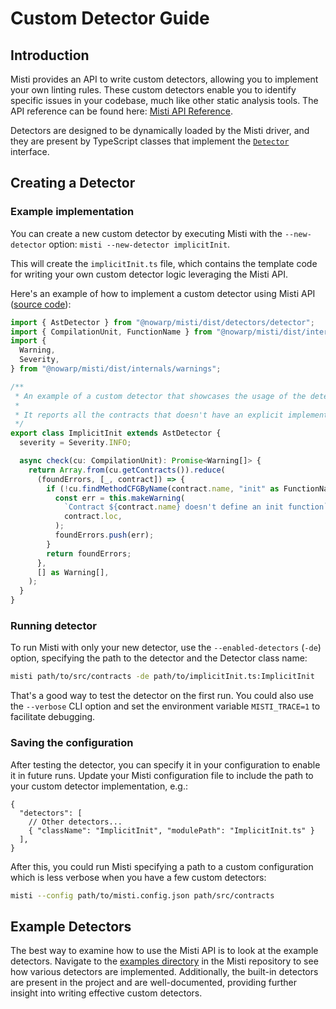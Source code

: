 # Custom Detector Guide

## Introduction

Misti provides an API to write custom detectors, allowing you to implement your own linting rules. These custom detectors enable you to identify specific issues in your codebase, much like other static analysis tools. The API reference can be found here: [Misti API Reference](https://nowarp.io/api/misti/).

Detectors are designed to be dynamically loaded by the Misti driver, and they are present by TypeScript classes that implement the [`Detector`](https://nowarp.io/api/misti/classes/detectors_detector.Detector.html) interface.

## Creating a Detector

### Example implementation

You can create a new custom detector by executing Misti with the `--new-detector` option: `misti --new-detector implicitInit`.

This will create the `implicitInit.ts` file, which contains the template code for writing your own custom detector logic leveraging the Misti API.

Here's an example of how to implement a custom detector using Misti API ([source code](https://github.com/nowarp/misti/tree/master/examples/implicit-init)):

```typescript
import { AstDetector } from "@nowarp/misti/dist/detectors/detector";
import { CompilationUnit, FunctionName } from "@nowarp/misti/dist/internals/ir";
import {
  Warning,
  Severity,
} from "@nowarp/misti/dist/internals/warnings";

/**
 * An example of a custom detector that showcases the usage of the detector API.
 *
 * It reports all the contracts that doesn't have an explicit implementation of the init function.
 */
export class ImplicitInit extends AstDetector {
  severity = Severity.INFO;

  async check(cu: CompilationUnit): Promise<Warning[]> {
    return Array.from(cu.getContracts()).reduce(
      (foundErrors, [_, contract]) => {
        if (!cu.findMethodCFGByName(contract.name, "init" as FunctionName)) {
          const err = this.makeWarning(
            `Contract ${contract.name} doesn't define an init function`,
            contract.loc,
          );
          foundErrors.push(err);
        }
        return foundErrors;
      },
      [] as Warning[],
    );
  }
}
```

### Running detector
To run Misti with only your new detector, use the `--enabled-detectors` (`-de`) option, specifying the path to the detector and the Detector class name:
```bash
misti path/to/src/contracts -de path/to/implicitInit.ts:ImplicitInit
```

That's a good way to test the detector on the first run. You could also use the `--verbose` CLI option and set the environment variable `MISTI_TRACE=1` to facilitate debugging.

### Saving the configuration
After testing the detector, you can specify it in your configuration to enable it in future runs. Update your Misti configuration file to include the path to your custom detector implementation, e.g.:
```
{
  "detectors": [
    // Other detectors...
    { "className": "ImplicitInit", "modulePath": "ImplicitInit.ts" }
  ],
}
```

After this, you could run Misti specifying a path to a custom configuration which is less verbose when you have a few custom detectors:
```bash
misti --config path/to/misti.config.json path/src/contracts
```

## Example Detectors

The best way to examine how to use the Misti API is to look at the example detectors. Navigate to the [examples directory](https://github.com/nowarp/misti/tree/master/examples) in the Misti repository to see how various detectors are implemented. Additionally, the built-in detectors are present in the project and are well-documented, providing further insight into writing effective custom detectors.
